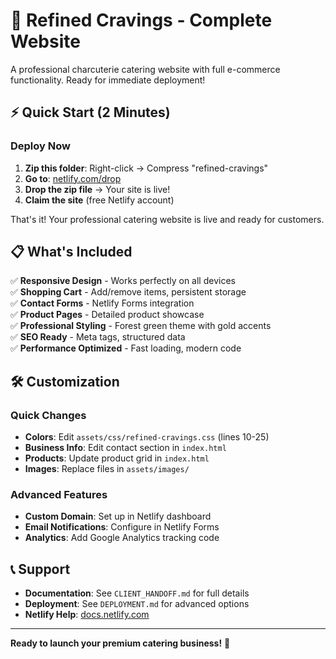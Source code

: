 # 🎯 Refined Cravings - Complete Website

A professional charcuterie catering website with full e-commerce functionality. Ready for immediate deployment!

## ⚡ Quick Start (2 Minutes)

### Deploy Now
1. **Zip this folder**: Right-click → Compress "refined-cravings"
2. **Go to**: [netlify.com/drop](https://netlify.com/drop)
3. **Drop the zip file** → Your site is live!
4. **Claim the site** (free Netlify account)

That's it! Your professional catering website is live and ready for customers.

## 📋 What's Included

✅ **Responsive Design** - Works perfectly on all devices  
✅ **Shopping Cart** - Add/remove items, persistent storage  
✅ **Contact Forms** - Netlify Forms integration  
✅ **Product Pages** - Detailed product showcase  
✅ **Professional Styling** - Forest green theme with gold accents  
✅ **SEO Ready** - Meta tags, structured data  
✅ **Performance Optimized** - Fast loading, modern code  

## 🛠️ Customization

### Quick Changes
- **Colors**: Edit `assets/css/refined-cravings.css` (lines 10-25)
- **Business Info**: Edit contact section in `index.html`
- **Products**: Update product grid in `index.html`
- **Images**: Replace files in `assets/images/`

### Advanced Features
- **Custom Domain**: Set up in Netlify dashboard
- **Email Notifications**: Configure in Netlify Forms
- **Analytics**: Add Google Analytics tracking code

## 📞 Support

- **Documentation**: See `CLIENT_HANDOFF.md` for full details
- **Deployment**: See `DEPLOYMENT.md` for advanced options
- **Netlify Help**: [docs.netlify.com](https://docs.netlify.com)

---

**Ready to launch your premium catering business!** 🚀